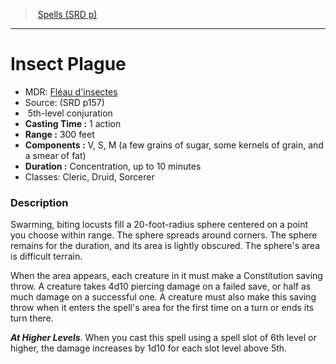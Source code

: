 ﻿---
!SpellItem
Family: SpellVO
Name: Insect Plague
AltName: "[Fléau d'insectes](hd_spells_fleau_dinsectes.md)"
Type: conjuration
Level: 5
CastingTime: 1 action
Range: 300 feet
Components: V, S, M (a few grains of sugar, some kernels of grain, and a smear of fat)
Duration: Concentration, up to 10 minutes
Classes: Cleric, Druid, Sorcerer
Source: (SRD p157)
Id: spells_vo.md#insect-plague
ParentLink: spells_vo.md#spells-srd-p
ParentName: Spells (SRD p)
NameLevel: 1
Attributes: {}
---
> [Spells (SRD p)](srd_spells.md)

---

# Insect Plague

- MDR: [Fléau d'insectes](hd_spells_fleau_dinsectes.md)
- Source: (SRD p157)
-  5th-level conjuration
- **Casting Time :** 1 action
- **Range :** 300 feet
- **Components :** V, S, M (a few grains of sugar, some kernels of grain, and a smear of fat)
- **Duration :** Concentration, up to 10 minutes
- Classes: Cleric, Druid, Sorcerer

### Description

Swarming, biting locusts fill a 20-foot-radius sphere centered on a point you choose within range. The sphere spreads around corners. The sphere remains for the duration, and its area is lightly obscured. The sphere's area is difficult terrain.

When the area appears, each creature in it must make a Constitution saving throw. A creature takes 4d10 piercing damage on a failed save, or half as much damage on a successful one. A creature must also make this saving throw when it enters the spell's area for the first time on a turn or ends its turn there.

**_At Higher Levels_**. When you cast this spell using a spell slot of 6th level or higher, the damage increases by 1d10 for each slot level above 5th.

